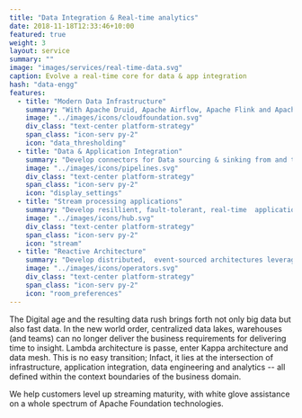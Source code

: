 ```yaml
---
title: "Data Integration & Real-time analytics"
date: 2018-11-18T12:33:46+10:00
featured: true
weight: 3
layout: service
summary: ""
image: "images/services/real-time-data.svg"
caption: Evolve a real-time core for data & app integration
hash: "data-engg"
features:
  - title: "Modern Data Infrastructure"
    summary: "With Apache Druid, Apache Airflow, Apache Flink and Apache Kafka. Support global scale deployments on public, private and hybrid cloud"
    image: "../images/icons/cloudfoundation.svg"
    div_class: "text-center platform-strategy"
    span_class: "icon-serv py-2"
    icon: "data_thresholding"
  - title: "Data & Application Integration"
    summary: "Develop connectors for Data sourcing & sinking from and to heterogenous systems (SaaS APIs, Databases, CDC and more ) with multi-modal data processing"
    image: "../images/icons/pipelines.svg"
    div_class: "text-center platform-strategy"
    span_class: "icon-serv py-2"
    icon: "display_settings"
  - title: "Stream processing applications"
    summary: "Develop resillient, fault-tolerant, real-time  applications to statefully process event streams"
    image: "../images/icons/hub.svg"
    div_class: "text-center platform-strategy"
    span_class: "icon-serv py-2"
    icon: "stream"
  - title: "Reactive Architecture"
    summary: "Develop distributed,  event-sourced architectures leveraging CQ(R)S and event-streaming based choreography."
    image: "../images/icons/operators.svg"
    div_class: "text-center platform-strategy"
    span_class: "icon-serv py-2"
    icon: "room_preferences"
---
```


The Digital age and the resulting data rush brings forth not only big data but also fast data. In the new world order, centralized data lakes, warehouses (and teams) can no longer deliver the business requirements for delivering time to insight. Lambda architecture is passe, enter Kappa architecture and data mesh. This is no easy transition; Infact, it lies at the intersection of infrastructure, application integration, data engineering and analytics -- all defined within the context boundaries of the business domain.

We help customers level up streaming maturity, with white glove assistance on a whole spectrum of Apache Foundation technologies.

<!-- - <div class="text-center platform-strategy"><h2 class="product_eng_title">Modern Data Infrastructure</h2><span class="icon-serv pb-2"><img src="../images/icons/cloudfoundation.svg" /></span> With Apache Druid, Apache Airflow, Apache Flink and Apache Kafka. Support global scale deployments on public, private and hybrid cloud</div>
- <div class="text-center platform-strategy"><h2 class="product_eng_title">Data & Application Integration</h2><span class="icon-serv pb-2"><img src="../images/icons/pipelines.svg" /></span> Develop connectors for Data sourcing & sinking from and to heterogenous systems (SaaS APIs, Databases, CDC and more ) with multi-modal data processing</div>
- <div class="text-center platform-strategy"><h2 class="product_eng_title">Stream processing applications</h2><span class="icon-serv pb-2"><img src="../images/icons/hub.svg" /></span> Develop resillient, fault-tolerant, real-time  applications to statefully process event streams</div>
- <div class="text-center platform-strategy"><h2 class="product_eng_title">Reactive Architecture</h2><span class="icon-serv pb-2"><img src="../images/icons/operators.svg" /></span> Develop distributed,  event-sourced architectures leveraging CQ(R)S and event-streaming based choreography.</div> -->
